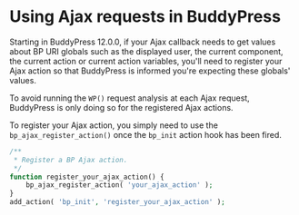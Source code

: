 # Using Ajax requests in BuddyPress

Starting in BuddyPress 12.0.0, if your Ajax callback needs to get values about BP URI globals such as the displayed user, the current component, the current action or current action variables, you'll need to register your Ajax action so that BuddyPress is informed you're expecting these globals' values.

To avoid running the `WP()` request analysis at each Ajax request, BuddyPress is only doing so for the registered Ajax actions.

To register your Ajax action, you simply need to use the `bp_ajax_register_action()` once the `bp_init` action hook has been fired.

```php
/**
 * Register a BP Ajax action.
 */
function register_your_ajax_action() {
	bp_ajax_register_action( 'your_ajax_action' );
}
add_action( 'bp_init', 'register_your_ajax_action' );
```
